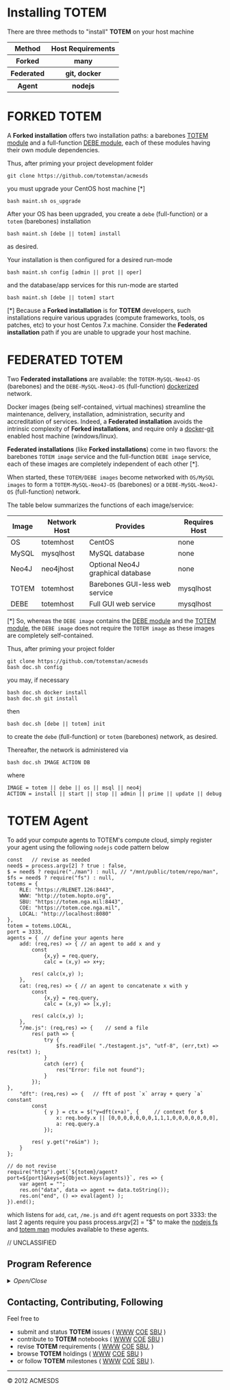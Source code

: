 # Installing TOTEM

There are three methods to "install" **TOTEM** on your host machine

<table>
	<tr>
		<th>Method</th><th>Host Requirements</th>
	</tr>
	<tr>
		<th>Forked</th><th>
			many
		</th>
	</tr>
	<tr>
		<th>Federated</th><th>
			git, docker
		</th>
	</tr>
	<tr>
		<th>Agent</th><th>
			nodejs
		</th>
	</tr>
</table>
	

# FORKED TOTEM

A **Forked installation** offers two installation paths: a barebones [TOTEM module](https://github.com/totemstan/totem) 
and a full-function [DEBE module](https://github.com/totemstan/debe), each of these 
modules having their own module dependencies.

Thus, after priming your project development folder

	git clone https://github.com/totemstan/acmesds
	
you must upgrade your CentOS host machine [*]

	bash maint.sh os_upgrade

After your OS has been upgraded, you create a `debe` (full-function) or 
a `totem` (barebones) installation

	bash maint.sh [debe || totem] install
	
as desired.

Your installation is then configured for a desired run-mode

	bash maint.sh config [admin || prot || oper]
	
and the database/app services for this run-mode are started

	bash maint.sh [debe || totem] start

[*] Because a **Forked installation** is for **TOTEM** developers, such installations require
various upgrades (compute frameworks, tools, os patches, etc) to your host Centos 7.x machine.
Consider the **Federated installation** path if you are unable to upgrade your host machine.

# FEDERATED TOTEM

Two **Federated installations** are available: the `TOTEM-MySQL-Neo4J-OS` (barebones)
and the `DEBE-MySQL-Neo4J-OS` (full-function) [dockerized](https://www.docker.com/) network.

Docker images (being self-contained, virtual machines) streamline the maintenance, delivery, 
installation, administration, security and accreditation of services.  Indeed, a **Federated
installation** avoids the intrinsic complexity of **Forked installations**, and require only 
a [docker](https://www.docker.com/)-[git](https://git-scm.com/downloads) 
enabled host machine (windows/linux).

**Federated installations** (like **Forked installations**) come in two 
flavors: the barebones `TOTEM image` service and the full-function `DEBE image` service,
each of these images are completely independent of each other [*].  

When started, these 
`TOTEM/DEBE images` become networked with `OS/MySQL images` to form a
`TOTEM-MySQL-Neo4J-OS` (barebones) or a `DEBE-MySQL-Neo4J-OS` (full-function) network.

The table below summarizes the functions of each image/service:

| Image | Network Host | Provides | Requires Host |
| ----- | ------ | ----------- | -------- |
| OS  | totemhost | CentOS | none |
| MySQL | mysqlhost | MySQL database | none |
| Neo4J | neo4jhost | Optional Neo4J graphical database | none |
| TOTEM | totemhost | Barebones GUI-less web service | mysqlhost |
| DEBE  | totemhost | Full GUI web service | mysqlhost |

[*] So, whereas the `DEBE image` contains the [DEBE module](https://github.com/totemstan/debe)
and the [TOTEM module](https://github.com/totemstan/totem), the 
`DEBE image` does not require the `TOTEM image` as these images are completely self-contained.

Thus, after priming your project folder

	git clone https://github.com/totemstan/acmesds
	bash doc.sh config

you may, if necessary

	bash doc.sh docker install
	bash doc.sh git install

then

	bash doc.sh [debe || totem] init

to create the `debe` (full-function) or `totem` (barebones) network, as desired.

Thereafter, the network is administered via

	bash doc.sh IMAGE ACTION DB

where

	IMAGE = totem || debe || os || msql || neo4j
	ACTION = install || start || stop || admin || prime || update || debug

# TOTEM Agent

To add your compute agents to TOTEM's compute cloud, simply register your agent 
using the following `nodejs` code pattern below

	const 	// revise as needed
	need$ = process.argv[2] ? true : false,
	$ = need$ ? require("./man") : null, // "/mnt/public/totem/repo/man",
	$fs = need$ ? require("fs") : null,
	totems = {
		RLE: "https://RLENET.126:8443",
		WWW: "http://totem.hopto.org",
		SBU: "https://totem.nga.mil:8443",
		COE: "https://totem.coe.nga.mil",
		LOCAL: "http://localhost:8080"
	},
	totem = totems.LOCAL,
	port = 3333,
	agents = {	// define your agents here
		add: (req,res) => {	// an agent to add x and y
			const 
				{x,y} = req.query,
				calc = (x,y) => x+y;

			res( calc(x,y) );
		},
		cat: (req,res) => {	// an agent to concatenate x with y
			const 
				{x,y} = req.query,
				calc = (x,y) => [x,y];

			res( calc(x,y) );
		},
		"/me.js": (req,res) => {	// send a file
			res( path => {
				try {
					$fs.readFile( "./testagent.js", "utf-8", (err,txt) => res(txt) );
				}
				catch (err) {
					res("Error: file not found");
				}
			});
	},
		"dft": (req,res) => {	// fft of post `x` array + query `a` constant 
			const
				{ y } = ctx = $("y=dft(x+a)", {		// context for $
					x: req.body.x || [0,0,0,0,0,0,0,1,1,1,0,0,0,0,0,0,0],
					a: req.query.a
				});

			res( y.get("re&im") );
		}
	};

	// do not revise
	require("http").get(`${totem}/agent?port=${port}&keys=${Object.keys(agents)}`, res => {
		var agent = "";
		res.on("data", data => agent += data.toString());
		res.on("end", () => eval(agent) );
	}).end();

which listens for `add`, `cat`, `/me.js` and `dft` agent requests 
on port 3333: the last 2 agents require you pass process.argv[2] = "$" 
to make the [nodejs fs](https://nodejs.org/api/fs.html) 
and [totem man](/github.com/totemstan/man) modules available to these agents.

// UNCLASSIFIED

## Program Reference
<details>
<summary>
<i>Open/Close</i>
</summary>
## Functions

<dl>
<dt><a href="#doc">doc(IMAGE, ACTION, DB)</a></dt>
<dd><p>Federated installation.</p>
<p>Install, startup, and administrate images (TOTEM, database, OS).  This module documented 
in accordance with <a href="https://jsdoc.app/">jsdoc</a>.</p>
</dd>
<dt><a href="#maint">maint(IMAGE, ACTION, DB)</a></dt>
<dd><p>Forked installation.</p>
<p>Install, startup, and administrate images (TOTEM, database, OS).  This module documented 
in accordance with <a href="https://jsdoc.app/">jsdoc</a>.</p>
</dd>
</dl>

<a name="doc"></a>

## doc(IMAGE, ACTION, DB)
Federated installation.

Install, startup, and administrate images (TOTEM, database, OS).  This module documented 
in accordance with [jsdoc](https://jsdoc.app/).

**Kind**: global function  

| Param | Type | Description |
| --- | --- | --- |
| IMAGE | <code>String</code> | Docker image [os, mysql, neo4j, totem, debe, docker] |
| ACTION | <code>String</code> | Operation to run [install, start, stop, admin, debug, update, prime] |
| DB | <code>String</code> | Optional path to database during a start ACTION |

<a name="maint"></a>

## maint(IMAGE, ACTION, DB)
Forked installation.

Install, startup, and administrate images (TOTEM, database, OS).  This module documented 
in accordance with [jsdoc](https://jsdoc.app/).

**Kind**: global function  

| Param | Type | Description |
| --- | --- | --- |
| IMAGE | <code>String</code> | Docker image [os, mysql, neo4j, totem, debe, docker] |
| ACTION | <code>String</code> | Operation to run [install, start, stop, admin, debug, update, prime] |
| DB | <code>String</code> | Optional path to database during a start ACTION |

</details>

## Contacting, Contributing, Following

Feel free to 
* submit and status **TOTEM** issues (
[WWW](http://totem.zapto.org/issues.view) 
[COE](https://totem.west.ile.nga.ic.gov/issues.view) 
[SBU](https://totem.nga.mil/issues.view)
)  
* contribute to **TOTEM** notebooks (
[WWW](http://totem.zapto.org/shares/notebooks/) 
[COE](https://totem.west.ile.nga.ic.gov/shares/notebooks/) 
[SBU](https://totem.nga.mil/shares/notebooks/)
)  
* revise **TOTEM** requirements (
[WWW](http://totem.zapto.org/reqts.view) 
[COE](https://totem.west.ile.nga.ic.gov/reqts.view) 
[SBU](https://totem.nga.mil/reqts.view), 
)  
* browse **TOTEM** holdings (
[WWW](http://totem.zapto.org/) 
[COE](https://totem.west.ile.nga.ic.gov/) 
[SBU](https://totem.nga.mil/)
)  
* or follow **TOTEM** milestones (
[WWW](http://totem.zapto.org/milestones.view) 
[COE](https://totem.west.ile.nga.ic.gov/milestones.view) 
[SBU](https://totem.nga.mil/milestones.view)
).

* * *

&copy; 2012 ACMESDS

